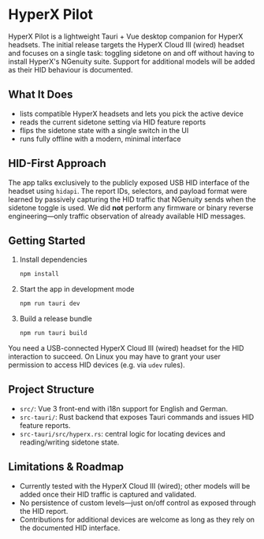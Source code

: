 # HyperX Pilot

HyperX Pilot is a lightweight Tauri + Vue desktop companion for HyperX headsets. The initial release targets the HyperX Cloud III (wired) headset and focuses on a single task: toggling sidetone on and off without having to install HyperX's NGenuity suite. Support for additional models will be added as their HID behaviour is documented.

## What It Does
- lists compatible HyperX headsets and lets you pick the active device
- reads the current sidetone setting via HID feature reports
- flips the sidetone state with a single switch in the UI
- runs fully offline with a modern, minimal interface

## HID-First Approach
The app talks exclusively to the publicly exposed USB HID interface of the headset using `hidapi`. The report IDs, selectors, and payload format were learned by passively capturing the HID traffic that NGenuity sends when the sidetone toggle is used. We did **not** perform any firmware or binary reverse engineering—only traffic observation of already available HID messages.

## Getting Started
1. Install dependencies
   ```bash
   npm install
   ```
2. Start the app in development mode
   ```bash
   npm run tauri dev
   ```
3. Build a release bundle
   ```bash
   npm run tauri build
   ```

You need a USB-connected HyperX Cloud III (wired) headset for the HID interaction to succeed. On Linux you may have to grant your user permission to access HID devices (e.g. via `udev` rules).

## Project Structure
- `src/`: Vue 3 front-end with i18n support for English and German.
- `src-tauri/`: Rust backend that exposes Tauri commands and issues HID feature reports.
- `src-tauri/src/hyperx.rs`: central logic for locating devices and reading/writing sidetone state.

## Limitations & Roadmap
- Currently tested with the HyperX Cloud III (wired); other models will be added once their HID traffic is captured and validated.
- No persistence of custom levels—just on/off control as exposed through the HID report.
- Contributions for additional devices are welcome as long as they rely on the documented HID interface.

